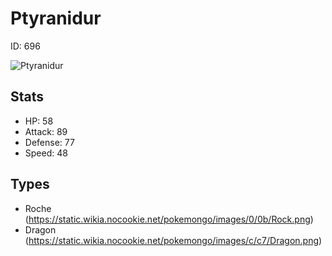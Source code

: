 # Ptyranidur


ID: 696

![](https://raw.githubusercontent.com/PokeAPI/sprites/master/sprites/pokemon/other/official-artwork/696.png "Ptyranidur")

## Stats


 - HP: 58
 - Attack: 89
 - Defense: 77
 - Speed: 48

## Types


 - Roche (https://static.wikia.nocookie.net/pokemongo/images/0/0b/Rock.png)
 - Dragon (https://static.wikia.nocookie.net/pokemongo/images/c/c7/Dragon.png)

